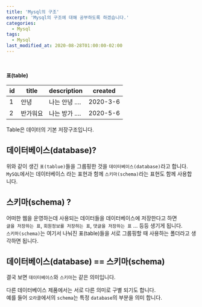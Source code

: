 ```yaml
---
title: 'Mysql의 구조'
excerpt: 'Mysql의 구조에 대해 공부하도록 하겠습니다.'
categories:
  - Mysql
tags:
  - Mysql
last_modified_at: 2020-08-28T01:00:00-02:00
---
```


<br>

**표(table)**

| id  | title    | description    | created  |
| --- | -------- | -------------- | -------- |
| 1   | 안녕     | 나는 안녕 .... | 2020-3-6 |
| 2   | 반가워요 | 나는 방가 .... | 2020-5-6 |

Table은 데이터의 기본 저장구조입니다.

## 데이터베이스(database)?

위와 같이 생긴 `표(tablue)`들을 그룹핑한 것을 `데이터베이스(database)`라고 합니다.  
`MySQL`에서는 데이터베이스 라는 표현과 함께 `스키마(schema)`라는 표현도 함께 사용합니다.

## 스키마(schema) ?

어떠한 웹을 운영하는데 사용되는 데이터들을 데이터베이스에 저장한다고 하면 <br>`글을 저장하는 표`, `회원정보를 저장하는 표`, `댓글을 저장하는 표` ... 등등 생기게 됩니다. <br>`스키마(schema)`는 여기서 나눠진 표(table)들을 서로 그룹핑할 때 사용하는 폴더라고 생각하면 됩니다.

## 데이터베이스(database) == 스키마(schema)

결국 보면 `데이터베이스`와 `스키마`는 같은 의미입니다.

다른 데이터베이스 제품에서는 서로 다른 의미로 구별 되기도 합니다.<br>
예를 들어 `오라클`에서의 `schema`는 특정 `database`의 부분을 의미 합니다.
